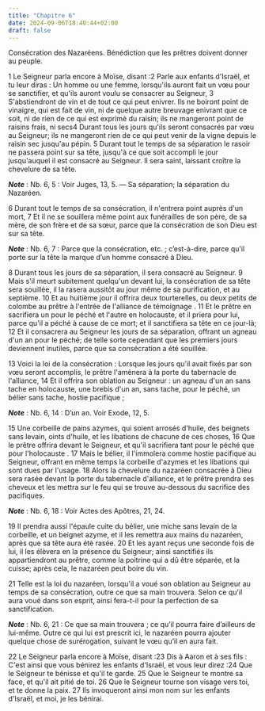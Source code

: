 ```yaml
---
title: "Chapitre 6"
date: 2024-09-06T18:40:44+02:00
draft: false
---
```



Consécration des Nazaréens.
Bénédiction que les prêtres doivent donner au peuple.


1 Le Seigneur parla encore à Moïse, disant :2 Parle aux enfants d'Israël, et tu leur diras : Un homme ou une femme, lorsqu'ils auront fait un vœu pour se sanctifier, et qu'ils auront voulu se consacrer au Seigneur, 3 S'abstiendront de vin et de tout ce qui peut enivrer. Ils ne boiront point de vinaigre, qui est fait de vin, ni de quelque autre breuvage enivrant que ce soit, ni de rien de ce qui est exprimé du raisin; ils ne mangeront point de raisins frais, ni secs4 Durant tous les jours qu'ils seront consacrés par vœu au Seigneur; ils ne mangeront rien de ce qui peut venir de la vigne depuis le raisin sec jusqu'au pépin. 5 Durant tout le temps de sa séparation le rasoir ne passera point sur sa tête, jusqu'à ce que soit accompli le jour jusqu'auquel il est consacré au Seigneur. Il sera saint, laissant croître la chevelure de sa tête.

***Note*** :  Nb. 6, 5 : Voir Juges, 13, 5. ― Sa séparation; la séparation du Nazaréen.

6 Durant tout le temps de sa consécration, il n'entrera point auprès d'un mort, 7 Et il ne se souillera même point aux funérailles de son père, de sa mère, de son frère et de sa sœur, parce que la consécration de son Dieu est sur sa tête.

***Note*** :  Nb. 6, 7 : Parce que la consécration, etc. ; c’est-à-dire, parce qu’il porte sur la tête la marque d’un homme consacré à Dieu.

8 Durant tous les jours de sa séparation, il sera consacré au Seigneur. 9 Mais s'il meurt subitement quelqu'un devant lui, la consécration de sa tête sera souillée, il la rasera aussitôt au jour même de sa purification, et au septième. 10 Et au huitième jour il offrira deux tourterelles, ou deux petits de colombe au prêtre à l'entrée de l'alliance de témoignage . 11 Et le prêtre en sacrifiera un pour le péché et l'autre en holocauste, et il priera pour lui, parce qu'il a péché à cause de ce mort; et il sanctifiera sa tête en ce jour-là; 12 Et il consacrera au Seigneur les jours de sa séparation, offrant un agneau d'un an pour le péché; de telle sorte cependant que les premiers jours deviennent inutiles, parce que sa consécration a été souillée.


13 Voici la loi de la consécration : Lorsque les jours qu'il avait fixés par son vœu seront accomplis, le prêtre l'amènera à la porte du tabernacle de l'alliance, 14 Et il offrira son oblation au Seigneur : un agneau d'un an sans tache en holocauste, une brebis d'un an, sans tache, pour le péché, un bélier sans tache, hostie pacifique ;

***Note*** :  Nb. 6, 14 : D’un an. Voir Exode, 12, 5.

15 Une corbeille de pains azymes, qui soient arrosés d'huile, des beignets sans levain, oints d'huile, et les libations de chacune de ces choses, 16 Que le prêtre offrira devant le Seigneur, et qu'il sacrifiera tant pour le péché que pour l'holocauste . 17 Mais le bélier, il l'immolera comme hostie pacifique au Seigneur, offrant en même temps la corbeille d'azymes et les libations qui sont dues par l'usage. 18 Alors la chevelure du nazaréen consacrée à Dieu sera rasée devant la porte du tabernacle d'alliance, et le prêtre prendra ses cheveux et les mettra sur le feu qui se trouve au-dessous du sacrifice des pacifiques.

***Note*** :  Nb. 6, 18 : Voir Actes des Apôtres, 21, 24.

19 Il prendra aussi l'épaule cuite du bélier, une miche sans levain de la corbeille, et un beignet azyme, et il les remettra aux mains du nazaréen, après que sa tête aura été rasée. 20 Et les ayant reçus une seconde fois de lui, il les élèvera en la présence du Seigneur; ainsi sanctifiés ils appartiendront au prêtre, comme la poitrine qui a dû être séparée, et la cuisse; après cela, le nazaréen peut boire du vin.


21 Telle est la loi du nazaréen, lorsqu'il a voué son oblation au Seigneur au temps de sa consécration, outre ce que sa main trouvera. Selon ce qu'il aura voué dans son esprit, ainsi fera-t-il pour la perfection de sa sanctification.

***Note*** :  Nb. 6, 21 : Ce que sa main trouvera ; ce qu’il pourra faire d’ailleurs de lui-même. Outre ce qui lui est prescrit ici, le nazaréen pourra ajouter quelque chose de surérogation, suivant le vœu qu’il en aura fait.


22 Le Seigneur parla encore à Moïse, disant :23 Dis à Aaron et à ses fils : C'est ainsi que vous bénirez les enfants d'Israël, et vous leur direz :24 Que le Seigneur te bénisse et qu'il te garde. 25 Que le Seigneur te montre sa face, et qu'il ait pitié de toi. 26 Que le Seigneur tourne son visage vers toi, et te donne la paix. 27 Ils invoqueront ainsi mon nom sur les enfants d'Israël, et moi, je les bénirai.

